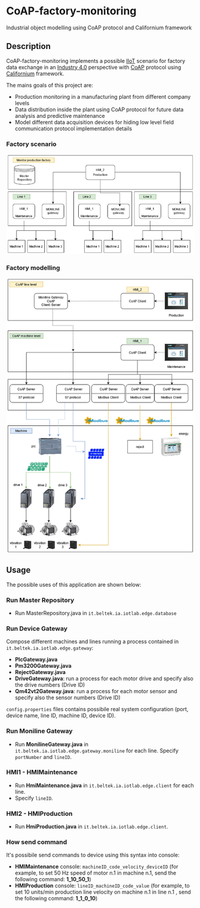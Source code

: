 # CoAP-factory-monitoring
Industrial object modelling using CoAP protocol and Californium framework

## Description
CoAP-factory-monitoring implements a possible [IIoT](https://en.wikipedia.org/wiki/Industrial_internet_of_things) scenario for factory data exchange in an [Industry 4.0](https://en.wikipedia.org/wiki/Fourth_Industrial_Revolution) perspective with [CoAP](https://en.wikipedia.org/wiki/Fourth_Industrial_Revolution) protocol using [Californium](https://www.eclipse.org/californium/) framework.

The mains goals of this project are:
- Production monitoring in a manufacturing plant from different company levels
- Data distribution inside the plant using CoAP protocol for future data analysis and predictive maintenance
- Model different data acquisition devices for hiding low level field communication protocol implementation details

### Factory scenario
![factory-scenario](Factory_Scenario.png)

### Factory modelling
![factory-modelling](Factory_Modelling.png)

## Usage
The possible uses of this application are shown below:

### Run Master Repository
* Run MasterRepository.java in `it.beltek.ia.iotlab.edge.database`
### Run Device Gateway
Compose different machines and lines running a process contained in `it.beltek.ia.iotlab.edge.gateway`:
* **PlcGateway.java**
* **Pm3200Gateway.java**
* **RejectGateway.java**
* **DriveGateway.java**: run a process for each motor drive and specify also the drive numbers (Drive ID)
* **Qm42vt2Gateway.java**: run a process for each motor sensor and specify also the sensor numbers (Drive ID)

`config.properties` files contains possibile real system configuration (port, device name, line ID, machine ID, device ID).

### Run Moniline Gateway
* Run **MonilineGateway.java** in `it.beltek.ia.iotlab.edge.gateway.moniline` for each line.
Specify `portNumber` and `lineID`.

### HMI1 - HMIMaintenance
* Run **HmiMaintenance.java** in `it.beltek.ia.iotlab.edge.client` for each line.
* Specify `lineID`.

### HMI2 - HMIProduction
* Run **HmiProduction.java** in `it.beltek.ia.iotlab.edge.client`.

### How send command
It's possibile send commands to device using this syntax into console:
* **HMIMaintenance** console: `machineID_code_velocity_deviceID` (for example, to set 50 Hz speed of motor n.1 in machine n.1, send the following command: **1_10_50_1**)
* **HMIProduction** console: `lineID_machineID_code_value` (for example, to set 10 units/min production line velocity on machine n.1 in line n.1 , send the following command: **1_1_0_10**)



